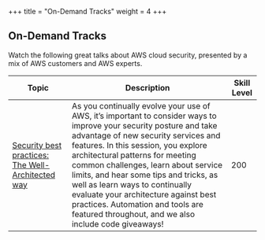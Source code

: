 +++
title = "On-Demand Tracks"
weight = 4
+++


## On-Demand Tracks 

Watch the following great talks about AWS cloud security, presented by a mix of AWS customers and AWS experts.

| Topic | Description | Skill Level |
|-----------|---------|---------|
| [Security best practices: The Well-Architected way](/ondemandtracks/security_fundamentals)| As you continually evolve your use of AWS, it’s important to consider ways to improve your security posture and take advantage of new security services and features. In this session, you explore architectural patterns for meeting common challenges, learn about service limits, and hear some tips and tricks, as well as learn ways to continually evaluate your architecture against best practices. Automation and tools are featured throughout, and we also include code giveaways! | 200 | 


